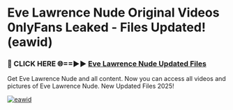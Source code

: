 # Eve Lawrence Nude Original Videos 0nlyFans Leaked - Files Updated! (eawid)

<h3>🔴 CLICK HERE 🌐==►► <a href="https://tinyurl.com/52m3yx9h" rel="nofollow">Eve Lawrence Nude Updated Files</a></h3>

Get Eve Lawrence Nude and all content. Now you can access all videos and pictures of Eve Lawrence Nude. New Updated Files 2025!

[![eawid](https://i.imgur.com/TnHtlc8.gif)](https://tinyurl.com/52m3yx9h)
